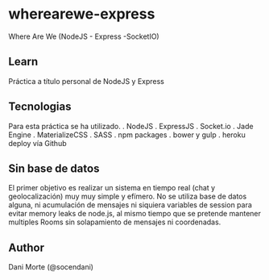# wherearewe-express
Where Are We (NodeJS - Express -SocketIO)

## Learn
Práctica a título personal de NodeJS y Express

## Tecnologias
Para esta práctica se ha utilizado.
. NodeJS
. ExpressJS
. Socket.io
. Jade Engine
. MaterializeCSS
. SASS
. npm packages
. bower y gulp
. heroku deploy vía Github

## Sin base de datos
El primer objetivo es realizar un sistema en tiempo real (chat y geolocalización) muy muy simple y efímero. 
No se utiliza base de datos alguna, ni acumulación de mensajes ni siquiera variables de session para evitar memory leaks de node.js, al mismo tiempo que se pretende mantener multiples Rooms sin solapamiento de mensajes ni coordenadas.

## Author
Dani Morte (@socendani) <socendani AT gmail dot com>


